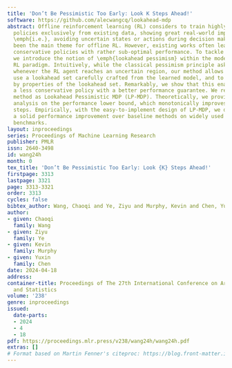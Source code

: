 ```yaml
---
title: 'Don’t Be Pessimistic Too Early: Look K Steps Ahead!'
software: https://github.com/alecwangcq/lookahead-mdp
abstract: Offline reinforcement learning (RL) considers to train highly rewarding
  policies exclusively from existing data, showing great real-world impacts. Pessimism,
  \emph{i.e.}, avoiding uncertain states or actions during decision making, has long
  been the main theme for offline RL. However, existing works often lead to overly
  conservative policies with rather sub-optimal performance. To tackle this challenge,
  we introduce the notion of \emph{lookahead pessimism} within the model-based offline
  RL paradigm. Intuitively, while the classical pessimism principle asks to terminate
  whenever the RL agent reaches an uncertain region, our method allows the agent to
  use a lookahead set carefully crafted from the learned model, and to make a move
  by properties of the lookahead set. Remarkably, we show that this enables learning
  a less conservative policy with a better performance guarantee. We refer to our
  method as Lookahead Pessimistic MDP (LP-MDP). Theoretically, we provide a rigorous
  analysis on the performance lower bound, which monotonically improves with the lookahead
  steps. Empirically, with the easy-to-implement design of LP-MDP, we demonstrate
  a solid performance improvement over baseline methods on widely used offline RL
  benchmarks.
layout: inproceedings
series: Proceedings of Machine Learning Research
publisher: PMLR
issn: 2640-3498
id: wang24h
month: 0
tex_title: 'Don’t Be Pessimistic Too Early: Look {K} Steps Ahead!'
firstpage: 3313
lastpage: 3321
page: 3313-3321
order: 3313
cycles: false
bibtex_author: Wang, Chaoqi and Ye, Ziyu and Murphy, Kevin and Chen, Yuxin
author:
- given: Chaoqi
  family: Wang
- given: Ziyu
  family: Ye
- given: Kevin
  family: Murphy
- given: Yuxin
  family: Chen
date: 2024-04-18
address:
container-title: Proceedings of The 27th International Conference on Artificial Intelligence
  and Statistics
volume: '238'
genre: inproceedings
issued:
  date-parts:
  - 2024
  - 4
  - 18
pdf: https://proceedings.mlr.press/v238/wang24h/wang24h.pdf
extras: []
# Format based on Martin Fenner's citeproc: https://blog.front-matter.io/posts/citeproc-yaml-for-bibliographies/
---
```

